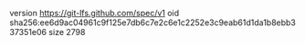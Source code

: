version https://git-lfs.github.com/spec/v1
oid sha256:ee6d9ac04961c9f125e7db6c7e2c6e1c2252e3c9eab61d1da1b8ebb337351e06
size 2798
